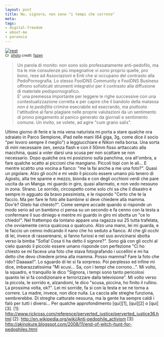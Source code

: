 ```yaml
--- 
layout: post
title: No, signora, non sono "i tempi che corrono"
meta: 
tags: 
- digital-freedom
- about-me
- paranoia
---
```

<a href="http://www.flickr.com/photos/51035611977@N01/15744452/" title="rest" target="_blank"><img src="http://farm1.static.flickr.com/11/15744452_add61b51d8.jpg" alt="rest" border="0" /></a>  
<small><a href="http://creativecommons.org/licenses/by/2.0/" title="Attribution License" target="_blank"><img src="http://www.lastknight.com/wp-content/plugins/photo-dropper/images/cc.png" alt="Creative Commons License" border="0" width="16" height="16" align="absmiddle" /></a> <a href="http://www.photodropper.com/photos/" target="_blank">photo</a> credit: <a href="http://www.flickr.com/photos/51035611977@N01/15744452/" title="fazen" target="_blank">fazen</a></small>

> Un parola di monito: non sono solo professatamente anti-pedofilo, ma tra le mie consulenze più impegnative vi sono proprio quelle, pro bono, rese ad Associazioni e Enti che si occupano del contrasto alla PedoPornografia. Lo stesso FoolDNS Community e FoolDNS Business offrono sofisticati strumenti integrativi per il contrasto alla diffusione di materiale pedopornografico.  
> E' una premessa importante per leggere le righe successive con una contestualizzazione corretta e per capire che il bandolo della matassa _non è la pedofilia_ crimine esecrabile ed esecrando, ma piuttosto l'attitudine al farsi plagiare nelle proprie valutazioni da un sentimento di prono piegamento al panico generato da giornali e sentimento comune. Un invito, se volete, ad agire "cum grano salis".  

Ultimo giorno di ferie e la mia vena naturista mi porta a stare qualche ora sdraiato in Parco Sempione, iPad nelle mani (64 giga, 3g, come dice il socio "per lsvoro sempre il meglio") a leggiucchiare e Nikon nella borsa. Una sorta di mini necessaire zen, senza flash e con il 50mm fisso arttaccato alla macchina, quasi a voler darsi una scusa per non scattare se non necessario.
Dopo qualche ora mi posiziono sulla panchina, ora all'ombra, a fare qualche scatto ai piccioni che mangiano. Piccoli topi con le ali...
E mentre scatrto una vocina a fianco: "me la fai anche a me una foto?". Quasi un pigolare.
Alzo gli occhi e mi vedo il piccolo essere umano più tenero di Agosto, alta tre spanne e mezzo, bionda e con degli occhioni verdi che pare uscita da un Manga. mi guardo in giro, quasi allarmato, e non vedo nessuno in zona. Strano.
Le sorrido, circospetto come solo chi sa che il disastro è sempre in agguato da bravo pessimista, e le rispondo "Certo che te la faccio. Ma per fare le foto alle bambine si deve chiedere alla mamma. Dov'è? Glielo hai chiesto?". Come sempre accade quando si risponde un modo serio ad un bambino ci pensa su un secondo e fa cenno con la testa a confermare il suo diniego e mentre mi guardo in giro mi sbotta un "ce lo chiedo!".
Nel frattempo da lontano appare una ragazza sui 25 tutta trafelata, che ovviamente cerca qualcosa o qualcuno. Alzo una mano, lei mi guarda, e le faccio un cenno indicando il nano che ho seduto a fianco. Al che gli occhi di lei, invece di rasserenarsi, si fanno furiosi e nel suo avvicinarsi sbotta verso la bimba "Sofia! Cosa ti ha detto il signore?". Sono già con gli occhi al cielo quando il piccolo essere umano risponde con perfezione "Ci ho chiesto se mi faceva una foto che stava fotografando i uccellini e mi ha detto che devo chiedere prima alla mamma. Posso mamma? Fare la foto che rido? Daaaaai!".
Lo sguardo di lei si fa sorpreso. Poi perplesso ed infine mi dice, imbarazzatissima "Mi scusi... Sa, con i tempi che corrono...".
Mi volto, la squadro, e tranquillo le dico "Signora, i tempi sono tanto pericolosi quanto lei si fa condizionare e terrorizzare dalla televisione". Mi volto verso la piccola, le sorrido e, alzandomi, le dico "scusa, piccina, ho finito il rullino. La prossima volta, ok?". Lei mi sorride, fa si con la testa e se ne torna a correre.
La madre, invece, non dice nulla.
La caccia alle streghe funziona, sembrerebbe. Di streghe catturate nessuna, ma la gente ha sempre caldi i falò per tutti i diversi...
Per qualche approfondimento [qui][1],  [qui][2] o [qui][3].
[1]: http://www.rickross.com/reference/perverted_justice/perverted_justice36.html
[2]: http://en.wikipedia.org/wiki/Anti-pedophile_activism
[3]: http://akinokure.blogspot.com/2008/11/end-of-witch-hunt-for-pedophiles.html

